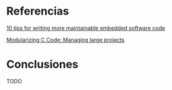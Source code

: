 # Referencias #

[10 tips for writing more maintainable embedded software code](http://www.embedded.com/design/212201562)

[Modularizing C Code: Managing large projects](http://www.avrfreaks.net/index.php?name=PNphpBB2&file=viewtopic&t=48535)

# Conclusiones #

TODO